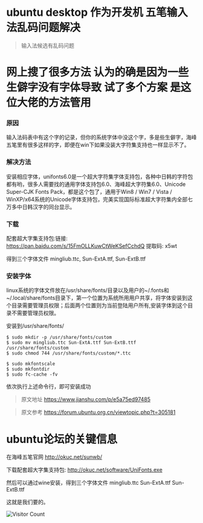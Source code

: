 # ubuntu desktop 作为开发机 五笔输入法乱码问题解决
> 输入法候选有乱码问题

# 网上搜了很多方法 认为的确是因为一些生僻字没有字体导致 试了多个方案 是这位大佬的方法管用

### 原因

输入法码表中有这个字的记录，但你的系统字体中没这个字，多是些生僻字，海峰五笔里有很多这样的字，即便在win下如果没装大字符集支持也一样显示不了。

### 解决方法

安装相应字体，unifonts6.0是一个超大字符集字体支持包，各种中日韩的字符包都有哟，很多人需要找的通用字体支持包6.0、海峰超大字符集6.0、Unicode Super-CJK Fonts Pack，都是这个包了，通用于Win8 / Win7 / Vista / WinXP/x64系统的Unicode字体支持包，完美实现国际标准超大字符集内全部七万多中日韩汉字的同台显示。

### 下载

配套超大字集支持包:链接: https://pan.baidu.com/s/15FmOLLKuwCtWeKSefCchdQ 提取码: x5wt

得到三个字体文件 mingliub.ttc, Sun-ExtA.ttf, Sun-ExtB.ttf

### 安装字体
linux系统的字体文件放在/usr/share/fonts/目录以及用户的~/.fonts和~/.local/share/fonts目录下，第一个位置为系统所用用户共享，将字体安装到这个目录需要管理员权限；后面两个位置则为当前登陆用户所有,安装字体到这个目录不需要管理员权限。

安装到/usr/share/fonts/

```
$ sudo mkdir -p /usr/share/fonts/custom
$ sudo mv mingliub.ttc Sun-ExtA.ttf Sun-ExtB.ttf /usr/share/fonts/custom
$ sudo chmod 744 /usr/share/fonts/custom/*.ttc

$ sudo mkfontscale  
$ sudo mkfontdir
$ sudo fc-cache -fv
```

依次执行上述命令行，即可安装成功


> 原文地址 https://www.jianshu.com/p/e5a75ed97485

> 原文参考 https://forum.ubuntu.org.cn/viewtopic.php?t=305181


# ubuntu论坛的关键信息

在海峰五笔官网 http://okuc.net/sunwb/

下载配套超大字集支持包: http://okuc.net/software/UniFonts.exe

然后可以通过wine安装，得到三个字体文件 mingliub.ttc Sun-ExtA.ttf Sun-ExtB.ttf

这就是我们要的。


![Visitor Count](https://profile-counter.glitch.me/brotherbigbao/count.svg)